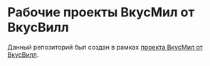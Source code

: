 # Рабочие проекты ВкусМил от ВкусВилл

Данный репозиторий был создан в рамках [проекта ВкусМил от ВкусВилл](https://food.vkusvill.ru/).


